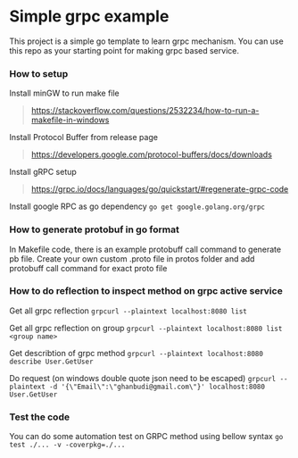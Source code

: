 # Simple grpc example
This project is a simple go template to learn grpc mechanism. You can use this repo as your starting point for making grpc based service.

### How to setup
Install minGW to run make file
> https://stackoverflow.com/questions/2532234/how-to-run-a-makefile-in-windows

Install Protocol Buffer from release page
> https://developers.google.com/protocol-buffers/docs/downloads

Install gRPC setup
> https://grpc.io/docs/languages/go/quickstart/#regenerate-grpc-code

Install google RPC as go dependency
```go get google.golang.org/grpc```

### How to generate protobuf in go format
In Makefile code, there is an example protobuff call command to generate pb file. Create your own custom .proto file in protos folder and add protobuff call command for exact proto file

### How to do reflection to inspect method on grpc active service
Get all grpc reflection
```grpcurl --plaintext localhost:8080 list```

Get all grpc reflection on group
```grpcurl --plaintext localhost:8080 list <group name>```

Get describtion of grpc method
```grpcurl --plaintext localhost:8080 describe User.GetUser```

Do request (on windows double quote json need to be escaped)
```grpcurl --plaintext -d '{\"Email\":\"ghanbudi@gmail.com\"}' localhost:8080 User.GetUser```

### Test the code
You can do some automation test on GRPC method using bellow syntax
```go test ./... -v -coverpkg=./...```